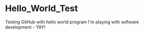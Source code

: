# Hello_World_Test
Testing GitHub with hello world program
I'm playing with software development - YAY!
